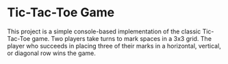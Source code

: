 # Tic-Tac-Toe Game

This project is a simple console-based implementation of the classic Tic-Tac-Toe game. Two players take turns to mark spaces in a 3x3 grid. The player who succeeds in placing three of their marks in a horizontal, vertical, or diagonal row wins the game.


